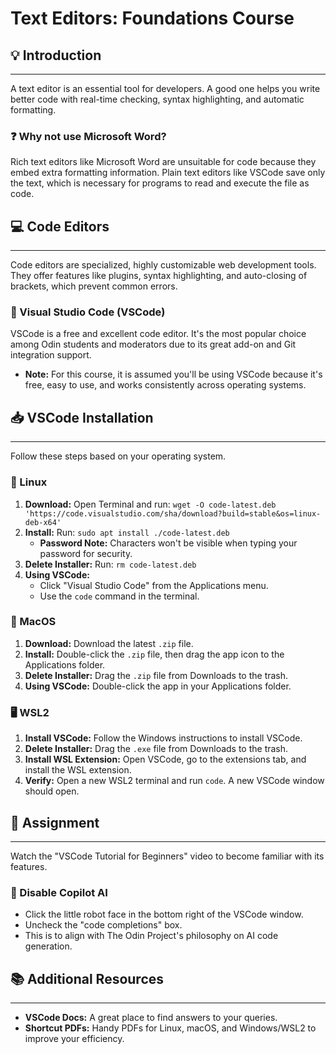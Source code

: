 # Text Editors: Foundations Course

## 💡 Introduction
***
A text editor is an essential tool for developers. A good one helps you write better code with real-time checking, syntax highlighting, and automatic formatting.

### ❓ Why not use Microsoft Word?
Rich text editors like Microsoft Word are unsuitable for code because they embed extra formatting information. Plain text editors like VSCode save only the text, which is necessary for programs to read and execute the file as code.

## 💻 Code Editors
***
Code editors are specialized, highly customizable web development tools. They offer features like plugins, syntax highlighting, and auto-closing of brackets, which prevent common errors.

### 🎯 Visual Studio Code (VSCode)
VSCode is a free and excellent code editor. It's the most popular choice among Odin students and moderators due to its great add-on and Git integration support.

* **Note:** For this course, it is assumed you'll be using VSCode because it's free, easy to use, and works consistently across operating systems.

## 📥 VSCode Installation
***
Follow these steps based on your operating system.

### 🐧 Linux
1.  **Download:** Open Terminal and run:
    `wget -O code-latest.deb 'https://code.visualstudio.com/sha/download?build=stable&os=linux-deb-x64'`
2.  **Install:** Run:
    `sudo apt install ./code-latest.deb`
    * **Password Note:** Characters won't be visible when typing your password for security.
3.  **Delete Installer:** Run:
    `rm code-latest.deb`
4.  **Using VSCode:**
    * Click "Visual Studio Code" from the Applications menu.
    * Use the `code` command in the terminal.

### 🍎 MacOS
1.  **Download:** Download the latest `.zip` file.
2.  **Install:** Double-click the `.zip` file, then drag the app icon to the Applications folder.
3.  **Delete Installer:** Drag the `.zip` file from Downloads to the trash.
4.  **Using VSCode:** Double-click the app in your Applications folder.

### 🖥️ WSL2
1.  **Install VSCode:** Follow the Windows instructions to install VSCode.
2.  **Delete Installer:** Drag the `.exe` file from Downloads to the trash.
3.  **Install WSL Extension:** Open VSCode, go to the extensions tab, and install the WSL extension.
4.  **Verify:** Open a new WSL2 terminal and run `code`. A new VSCode window should open.

## 📝 Assignment
***
Watch the "VSCode Tutorial for Beginners" video to become familiar with its features.

### 🤖 Disable Copilot AI
* Click the little robot face in the bottom right of the VSCode window.
* Uncheck the "code completions" box.
* This is to align with The Odin Project's philosophy on AI code generation.

## 📚 Additional Resources
***
* **VSCode Docs:** A great place to find answers to your queries.
* **Shortcut PDFs:** Handy PDFs for Linux, macOS, and Windows/WSL2 to improve your efficiency.
